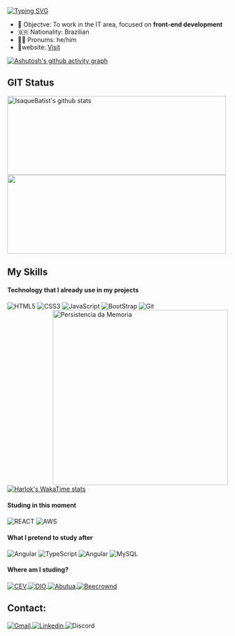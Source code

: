 
[![Typing SVG](https://readme-typing-svg.demolab.com?font=Fira+Code&weight=500&size=23&pause=1000&color=E7E7E7&center=true&random=false&width=435&lines=Hello%2C+My+name+is+Isaque+%E2%9C%8C)](https://git.io/typing-svg)

- 🎯 Objectve: To work in the IT area, focused on **front-end development**
- 🇧🇷 Nationality: Brazilian 
- 👨‍🦱 Pronums: he/him 
- 📰website: [Visit](https://isaquebatist.github.io/Portifolio_DIO/)

<div>

  [![Ashutosh's github activity graph](https://github-readme-activity-graph.vercel.app/graph?username=IsaqueBatist&theme=high-contrast&custom_title=My%20activity)](https://github.com/IsaqueBatist/github-readme-activity-graph)
</div>

  ## GIT Status
  <div style="display: inline_block">
  <img width="500px" height="180px" src="https://github-readme-stats.vercel.app/api?username=IsaqueBatist&show_icons=true&title_color=E7E7E7&hide_title=true&text_color=E7E7E7&bg_color=000000&icon_color=E7E7E7" alt="IsaqueBatist's github stats" /> 
  <img width="500px" height="180px" src="https://github-readme-stats.vercel.app/api/top-langs/?username=IsaqueBatist&layout=compact&hide_title=true&hide=Yacc&hide_border=false&bg_color=000000&title_color=e7e7e7&text_color=e7e7e7" />
  </div>

  ## My Skills

  #### Technology that I already use in my projects
  
 <div style="display: inline_block">
    <img align="center" alt="HTML5" src="https://img.shields.io/badge/HTML5-000000?style=for-the-badge&logo=html5&logoColor=white" />
    <img align="center" alt="CSS3" src="https://img.shields.io/badge/CSS3-000000?style=for-the-badge&logo=css3&logoColor=white" />
    <img align="center" alt="JavaScript" src="https://img.shields.io/badge/JavaScript-000000?style=for-the-badge&logo=javascript&logoColor=white" />
    <img align="center" alt="BootStrap" src="https://img.shields.io/badge/Bootstrap-000000?style=for-the-badge&logo=bootstrap&logoColor=white" />
    <img align="center" alt="Git" src="https://img.shields.io/badge/GIT-000000?style=for-the-badge&logo=git&logoColor=white" />
  </div>
    <img src="https://static.wixstatic.com/media/618f39_50d0a866fdc346fa94846c878f544d47~mv2.png/v1/fill/w_560,h_560,al_c,q_85,usm_0.66_1.00_0.01,enc_auto/618f39_50d0a866fdc346fa94846c878f544d47~mv2.png" min-width="400px" max-width="400px" width="400px" align="right" alt="Persistencia da Memoria">
  
  [![Harlok's WakaTime stats](https://github-readme-stats.vercel.app/api/wakatime?username=IsaqueBatist&title_color=E7E7E7&text_color=E7E7E7&bg_color=000000&icon_color=E7E7E7)](https://github.com/anuraghazra/github-readme-stats)
  


  #### Studing in this moment
  
   <div style="display: inline_block">
      <img align="center" alt="REACT" src="https://img.shields.io/badge/React-000000?style=for-the-badge&logo=react&logoColor=white" />
      <img align="center" alt="AWS" src="https://img.shields.io/badge/Amazon_AWS-000000?style=for-the-badge&logo=amazonaws&logoColor=white" />
    </div>    
    
  #### What I pretend to study after
  
   <div style="display: inline_block">
      <img align="center" alt="Angular" src="https://img.shields.io/badge/Angular-000000?style=for-the-badge&logo=angular&logoColor=white" />
      <img align="center" alt="TypeScript" src="https://img.shields.io/badge/TypeScript-000000?style=for-the-badge&logo=typescript&logoColor=white" />
      <img align="center" alt="Angular" src="https://img.shields.io/badge/Sass-000000?style=for-the-badge&logo=sass&logoColor=white" />
      <img align="center" alt="MySQL" src="https://img.shields.io/badge/MySQL-000000?style=for-the-badge&logo=mysql&logoColor=white" />
   </div>


  #### Where am I studing?
   <div style="display: inline_block">
    <a href="https://www.cursoemvideo.com/login/">
    <img align="center" alt="CEV" src="https://img.shields.io/badge/Curso em Video-000000?style=for-the-badge" />
    </a>
     <a href="https://web.dio.me/users/isaquebatista400?tab=achievements">
    <img align="center" alt="DIO" src="https://img.shields.io/badge/DIO-000000?style=for-the-badge" />
    </a>
     <a href="https://www.bootcampdevjr.com/">
    <img align="center" alt="Abutua" src="https://img.shields.io/badge/Abutua -000000?style=for-the-badge" />
    </a>
     <a href="https://judge.beecrowd.com/pt/profile/956984">
    <img align="center" alt="Beecrownd" src="https://img.shields.io/badge/Beecrownd-000000?style=for-the-badge" />
    </a>
   </div>


<div>

  ## Contact:
  <a href="mailto:ex@gmail.com" target="_blank">
  <img align="center" alt="Gmail" src="https://img.shields.io/badge/Gmail-D14836?style=for-the-badge&logo=gmail&logoColor=white" / > 
  </a>
  <a href="https://www.linkedin.com/in/isaquebarbos/" target="_blank">
  <img align="center" alt="Linkedin" src="https://img.shields.io/badge/LinkedIn-0077B5?style=for-the-badge&logo=linkedin&logoColor=white" / > 
  </a>
  <img align="center" alt="Discord" title="barbosa4814" src="https://img.shields.io/badge/Discord-5865F2?style=for-the-badge&logo=discord&logoColor=white" / > 

</div>

